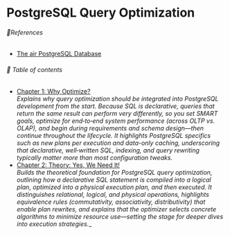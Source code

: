 # PostgreSQL Query Optimization

###### 🔨References
- [The air PostgreSQL Database](https://github.com/Hettie-d/postgres_air)

###### 🌈 Table of contents
- [Chapter 1: Why Optimize?](./chap01/README.md)<br>
  _Explains why query optimization should be integrated into PostgreSQL development from the start. Because SQL is declarative, queries that return the same result can perform very differently, so you set SMART goals, optimize for end‑to‑end system performance (across OLTP vs. OLAP), and begin during requirements and schema design—then continue throughout the lifecycle. It highlights PostgreSQL specifics such as new plans per execution and data-only caching, underscoring that declarative, well‑written SQL, indexing, and query rewriting typically matter more than most configuration tweaks._
- [Chapter 2: Theory: Yes, We Need It!](./chap02/README.md)<br>
  _Builds the theoretical foundation for PostgreSQL query optimization, outlining how a declarative SQL statement is compiled into a logical plan, optimized into a physical execution plan, and then executed. It distinguishes relational, logical, and physical operations, highlights equivalence rules (commutativity, associativity, distributivity) that enable plan rewrites, and explains that the optimizer selects concrete algorithms to minimize resource use—setting the stage for deeper dives into execution strategies.__
  